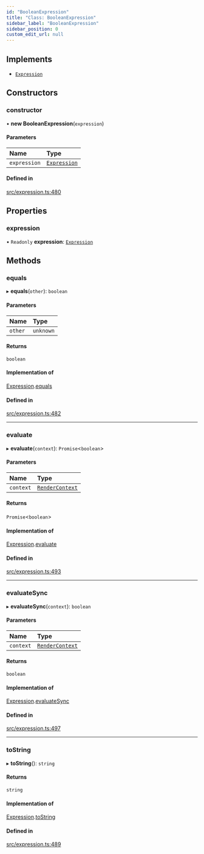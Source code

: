 ```yaml
---
id: "BooleanExpression"
title: "Class: BooleanExpression"
sidebar_label: "BooleanExpression"
sidebar_position: 0
custom_edit_url: null
---
```


## Implements

- [`Expression`](../interfaces/Expression.md)

## Constructors

### constructor

• **new BooleanExpression**(`expression`)

#### Parameters

| Name | Type |
| :------ | :------ |
| `expression` | [`Expression`](../interfaces/Expression.md) |

#### Defined in

[src/expression.ts:480](https://github.com/jg-rp/liquidscript/blob/6bed77c/src/expression.ts#L480)

## Properties

### expression

• `Readonly` **expression**: [`Expression`](../interfaces/Expression.md)

## Methods

### equals

▸ **equals**(`other`): `boolean`

#### Parameters

| Name | Type |
| :------ | :------ |
| `other` | `unknown` |

#### Returns

`boolean`

#### Implementation of

[Expression](../interfaces/Expression.md).[equals](../interfaces/Expression.md#equals)

#### Defined in

[src/expression.ts:482](https://github.com/jg-rp/liquidscript/blob/6bed77c/src/expression.ts#L482)

___

### evaluate

▸ **evaluate**(`context`): `Promise`<`boolean`\>

#### Parameters

| Name | Type |
| :------ | :------ |
| `context` | [`RenderContext`](RenderContext.md) |

#### Returns

`Promise`<`boolean`\>

#### Implementation of

[Expression](../interfaces/Expression.md).[evaluate](../interfaces/Expression.md#evaluate)

#### Defined in

[src/expression.ts:493](https://github.com/jg-rp/liquidscript/blob/6bed77c/src/expression.ts#L493)

___

### evaluateSync

▸ **evaluateSync**(`context`): `boolean`

#### Parameters

| Name | Type |
| :------ | :------ |
| `context` | [`RenderContext`](RenderContext.md) |

#### Returns

`boolean`

#### Implementation of

[Expression](../interfaces/Expression.md).[evaluateSync](../interfaces/Expression.md#evaluatesync)

#### Defined in

[src/expression.ts:497](https://github.com/jg-rp/liquidscript/blob/6bed77c/src/expression.ts#L497)

___

### toString

▸ **toString**(): `string`

#### Returns

`string`

#### Implementation of

[Expression](../interfaces/Expression.md).[toString](../interfaces/Expression.md#tostring)

#### Defined in

[src/expression.ts:489](https://github.com/jg-rp/liquidscript/blob/6bed77c/src/expression.ts#L489)
